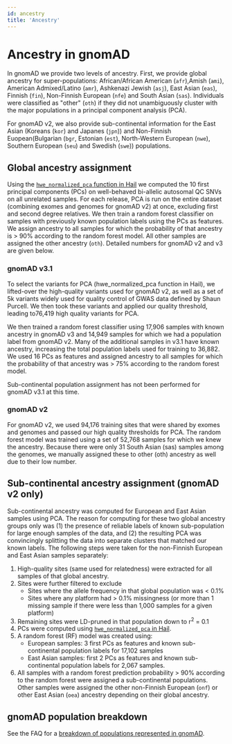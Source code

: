 ```yaml
---
id: ancestry
title: 'Ancestry'
---
```

# Ancestry in gnomAD
In gnomAD we provide two levels of ancestry. First, we provide global ancestry for super-populations: African/African American (`afr`),Amish (`ami`), American Admixed/Latino  (`amr`), Ashkenazi Jewish (`asj`), East Asian (`eas`), Finnish (`fin`), Non-Finnish European (`nfe`) and South Asian (`sas`). Individuals were classified as "other" (`oth`) if they did not unambiguously cluster with the major populations in a principal component analysis (PCA).

For gnomAD v2, we also provide sub-continental information for the East Asian (Koreans (`kor`) and Japanes (`jpn`)) and Non-Finnish Euopean(Bulgarian (`bgr`, Estonian (`est`), North-Western European (`nwe`), Southern European (`seu`) and Swedish (`swe`)) populations.

## Global ancestry assignment
Using the [`hwe_normalized_pca` function in Hail](https://hail.is/docs/devel/methods/genetics.html?highlight=hwe#hail.methods.hwe_normalized_pca) we computed the 10 first principal components (PCs) on well-behaved bi-allelic autosomal QC SNVs on all unrelated samples. For each release, PCA is run on the entire dataset (combining exomes and genomes for gnomAD v2) at once, excluding first and second degree relatives. We then train a random forest classifier on samples with previously known population labels using the PCs as features. We assign ancestry to all samples for which the probability of that ancestry is > 90% according to the random forest model. All other samples are assigned the other ancestry (`oth`). Detailed numbers for gnomAD v2 and v3 are given below.

### gnomAD v3.1

To select the variants for PCA (hwe_normalized_pca function in Hail), we lifted-over the high-quality variants used for gnomAD v2, as well as a set of 5k
variants widely used for quality control of GWAS data defined by Shaun Purcell. We then took these variants and applied our quality threshold, leading to76,419 high quality variants for PCA.

We then trained a random forest classifier using 17,906 samples with known ancestry in gnomAD v3 and 14,949 samples for which we had a population label from gnomAD v2. Many of the additional samples in v3.1 have known ancestry, increasing the total population labels used for training to 36,882. We used 16 PCs as features and assigned ancestry to all samples for which the probability of that ancestry was > 75% according to the random forest model.

Sub-continental population assignment has not been performed for gnomAD v3.1 at this time.

### gnomAD v2
For gnomAD v2, we used 94,176 training sites that were shared by exomes and genomes and passed our high quality thresholds for PCA.
The random forest model was trained using a set of 52,768 samples for which we knew the ancestry. Because there were only 31 South Asian (sas) samples among the genomes, we manually assigned these to other (oth) ancestry as well due to their low number.

## Sub-continental ancestry assignment (gnomAD v2 only)
Sub-continental ancestry was computed for European and East Asian samples using PCA. The reason for computing for these two global ancestry groups only was (1) the presence of reliable labels of known sub-population for large enough samples of the data, and (2) the resulting PCA was convincingly splitting the data into separate clusters that matched our known labels. The following steps were taken for the non-Finnish European and East Asian samples separately:
1. High-quality sites (same used for relatedness) were extracted for all samples of that global ancestry.
2. Sites were further filtered to exclude
    - Sites where the allele frequency in that global population was < 0.1%
    - Sites where any platform had > 0.1% missingness (or more than 1 missing sample if there were less than 1,000 samples for a given platform)
3. Remaining sites were LD-pruned in that population down to r<sup>2</sup> = 0.1
4. PCs were computed using [`hwe_normalized_pca` in Hail](https://hail.is/docs/devel/methods/genetics.html?highlight=hwe#hail.methods.hwe_normalized_pca).
5. A random forest (RF) model was created using:
    - European samples: 3 first PCs as features and known sub-continental population labels for 17,102 samples
    - East Asian samples: first 2 PCs as features and known sub-continental population labels for 2,067 samples.
6. All samples with a random forest prediction probability > 90% according to the random forest were assigned a sub-continental populations. Other samples were assigned the other non-Finnish European (`onf`) or other East Asian (`oea`) ancestry depending on their global ancestry.

## gnomAD population breakdown

See the FAQ for a [breakdown of populations represented in gnomAD](/faq#what-populations-are-represented-in-the-gnomad-data).
